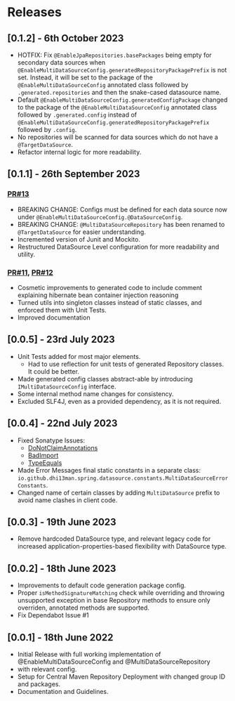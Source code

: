 # Releases

## [0.1.2] - 6th October 2023

- HOTFIX: Fix `@EnableJpaRepositories.basePackages` being empty for secondary data sources
  when `@EnableMultiDataSourceConfig.generatedRepositoryPackagePrefix` is not set. Instead, it will
  be set to the package of the `@EnableMultiDataSourceConfig` annotated class followed by
  `.generated.repositories` and then the snake-cased datasource name.
- Default `@EnableMultiDataSourceConfig.generatedConfigPackage` changed to the package of the
  `@EnableMultiDataSourceConfig` annotated class followed by `.generated.config` instead of
  `@EnableMultiDataSourceConfig.generatedRepositoryPackagePrefix` followed by `.config`.
- No repositories will be scanned for data sources which do not have a `@TargetDataSource`.
- Refactor internal logic for more readability.

## [0.1.1] - 26th September 2023

### [PR#13](https://github.com/Dhi13man/spring-multi-data-source/pull/13)

- BREAKING CHANGE: Configs must be defined for each data source now
  under `@EnableMultiDataSourceConfig.@DataSourceConfig`.
- BREAKING CHANGE: `@MultiDataSourceRepository` has been renamed to `@TargetDataSource` for
  easier understanding.
- Incremented version of Junit and Mockito.
- Restructured DataSource Level configuration for more readability and utility.

### [PR#11](https://github.com/Dhi13man/spring-multi-data-source/pull/11), [PR#12](https://github.com/Dhi13man/spring-multi-data-source/pull/12)

- Cosmetic improvements to generated code to include comment explaining hibernate bean container
  injection reasoning
- Turned utils into singleton classes instead of static classes, and enforced them with Unit Tests.
- Improved documentation

## [0.0.5] - 23rd July 2023

- Unit Tests added for most major elements.
    - Had to use reflection for unit tests of generated Repository classes. It could be better.
- Made generated config classes abstract-able by introducing `IMultiDataSourceConfig` interface.
- Some internal method name changes for consistency.
- Excluded SLF4J, even as a provided dependency, as it is not required.

## [0.0.4] - 22nd July 2023

- Fixed Sonatype Issues:
    - [DoNotClaimAnnotations](https://errorprone.info/bugpattern/DoNotClaimAnnotations)
    - [BadImport](https://errorprone.info/bugpattern/BadImport)
    - [TypeEquals](https://errorprone.info/bugpattern/TypeEquals)
- Made Error Messages final static constants in a separate
  class: `io.github.dhi13man.spring.datasource.constants.MultiDataSourceErrorConstants`.
- Changed name of certain classes by adding `MultiDataSource` prefix to avoid name clashes in client
  code.

## [0.0.3] - 19th June 2023

- Remove hardcoded DataSource type, and relevant legacy code for increased
  application-properties-based flexibility
  with DataSource type.

## [0.0.2] - 18th June 2023

- Improvements to default code generation package config.
- Proper `isMethodSignatureMatching` check while overriding and throwing unsupported exception in
  base Repository
  methods to ensure only overriden, annotated methods are supported.
- Fix Dependabot Issue #1

## [0.0.1] - 18th June 2022

- Initial Release with full working implementation of @EnableMultiDataSourceConfig and
  @MultiDataSourceRepository
- with relevant config.
- Setup for Central Maven Repository Deployment with changed group ID and packages.
- Documentation and Guidelines.
